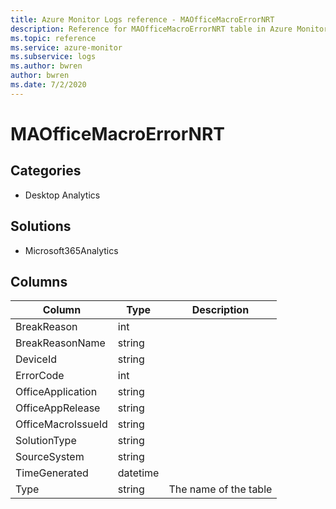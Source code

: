 ```yaml
---
title: Azure Monitor Logs reference - MAOfficeMacroErrorNRT
description: Reference for MAOfficeMacroErrorNRT table in Azure Monitor Logs.
ms.topic: reference
ms.service: azure-monitor
ms.subservice: logs
ms.author: bwren
author: bwren
ms.date: 7/2/2020
---
```


# MAOfficeMacroErrorNRT

 

## Categories

- Desktop Analytics
## Solutions

- Microsoft365Analytics




## Columns

|Column|Type|Description|
|---|---|---|
|BreakReason|int||
|BreakReasonName|string||
|DeviceId|string||
|ErrorCode|int||
|OfficeApplication|string||
|OfficeAppRelease|string||
|OfficeMacroIssueId|string||
|SolutionType|string||
|SourceSystem|string||
|TimeGenerated|datetime||
|Type|string|The name of the table|
